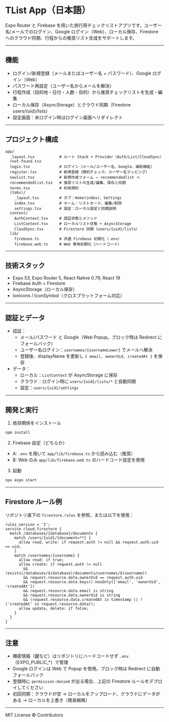# TList App（日本語）

Expo Router と Firebase を用いた旅行用チェックリストアプリです。ユーザー名/メールでのログイン、Google ログイン（Web）、ローカル保存、Firestore へのクラウド同期、行程からの推奨リスト生成をサポートします。

---

## 機能
- ログイン/新規登録（メールまたはユーザー名 + パスワード）、Google ログイン（Web）
- パスワード再設定（ユーザー名からメールを解決）
- 行程作成（目的地・日付・人数・目的）から推奨チェックリストを生成・編集
- ローカル保存（AsyncStorage）とクラウド同期（Firestore users/{uid}/lists）
- 設定画面：未ログイン時はログイン画面へリダイレクト

---

## プロジェクト構成
```
app/
  _layout.tsx           # ルート Stack + Provider（Auth/List/CloudSync）
  +not-found.tsx
  login.tsx             # ログイン（メール/ユーザー名、Google、補助機能）
  register.tsx          # 新規登録（規約チェック、ユーザー名マッピング）
  newlist.tsx           # 新規作成フォーム → recommendedlist へ
  recommendedlist.tsx   # 推奨リストの生成/編集、保存と同期
  terms.tsx             # 利用規約
  (tabs)/
    _layout.tsx         # タブ：Home(index)、Settings
    index.tsx           # ホーム：リストカード、編集/削除
    settings.tsx        # 設定：ローカル設定と同期説明
  context/
    AuthContext.tsx     # 認証状態とメソッド
    ListContext.tsx     # ローカルリスト状態 + AsyncStorage
    CloudSync.tsx       # Firestore 同期（users/{uid}/lists）
  lib/
    firebase.ts         # 共通 Firebase 初期化（.env）
    firebase.web.ts     # Web 専用初期化（ハードコード）
```

---

## 技術スタック
- Expo 53, Expo Router 5, React Native 0.79, React 19
- Firebase Auth + Firestore
- AsyncStorage（ローカル保存）
- Ionicons / IconSymbol（クロスプラットフォーム対応）

---

## 認証とデータ
- 認証：
  - メール/パスワード と Google（Web Popup。ブロック時は Redirect にフォールバック）
  - ユーザー名ログイン：`usernames/{usernameLower}` でメールへ解決
  - 登録後、displayName を更新し `{ email, ownerUid, createdAt }` を保存
- データ：
  - ローカル：`ListContext` が AsyncStorage に保存
  - クラウド：ログイン時に `users/{uid}/lists/*` と自動同期
  - 設定：`users/{uid}/settings`

---

## 開発と実行
1) 依存関係をインストール
```bash
npm install
```
2) Firebase 設定（どちらか）
- A: `.env` を用いて `app/lib/firebase.ts` から読み込む（推奨）
- B: Web のみ `app/lib/firebase.web.ts` のハードコード設定を使用

3) 起動
```bash
npx expo start
```

---

## Firestore ルール例
リポジトリ直下の `firestore.rules` を参照、または以下を使用：
```rules
rules_version = '2';
service cloud.firestore {
  match /databases/{database}/documents {
    match /users/{uid}/{document=**} {
      allow read, write: if request.auth != null && request.auth.uid == uid;
    }
    match /usernames/{username} {
      allow read: if true;
      allow create: if request.auth != null
        && !exists(/databases/$(database)/documents/usernames/$(username))
        && request.resource.data.ownerUid == request.auth.uid
        && request.resource.data.keys().hasOnly(['email', 'ownerUid', 'createdAt'])
        && request.resource.data.email is string
        && request.resource.data.ownerUid is string
        && (request.resource.data.createdAt is timestamp || !('createdAt' in request.resource.data));
      allow update, delete: if false;
    }
  }
}
```

---

## 注意
- 機密情報（鍵など）はリポジトリにハードコードせず `.env`（EXPO_PUBLIC_*）で管理
- Google ログインは Web で Popup を使用。ブロック時は Redirect に自動フォールバック
- 登録時に `permission-denied` が出る場合、上記の Firestore ルールをデプロイしてください
- 初回同期：クラウドが空 → ローカルをアップロード、クラウドにデータがある → ローカルを上書き（簡易戦略）

---

MIT License © Contributors
